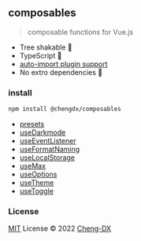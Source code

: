 ## composables
> composable functions for Vue.js
- Tree shakable 🌲
- TypeScript 🦕
- [auto-import plugin support](./src/auto-import-presets/index.md)
- No extro dependencies 🚀

### install
```sh
npm install @chengdx/composables
```

<!-- FUNCTIONS START -->
- [presets](src/presets/index.md)
- [useDarkmode](src/use-darkmode/index.md)
- [useEventListener](src/use-event-listener/index.md)
- [useFormatNaming](src/use-format-naming/index.md)
- [useLocalStorage](src/use-local-storage/index.md)
- [useMax](src/use-max/index.md)
- [useOptions](src/use-options/index.md)
- [useTheme](src/use-theme/index.md)
- [useToggle](src/use-toggle/index.md)
<!-- FUNCTIONS END -->

### License
[MIT](../../LICENSE) License © 2022 [Cheng-DX](https://github.com/Cheng-DX)

